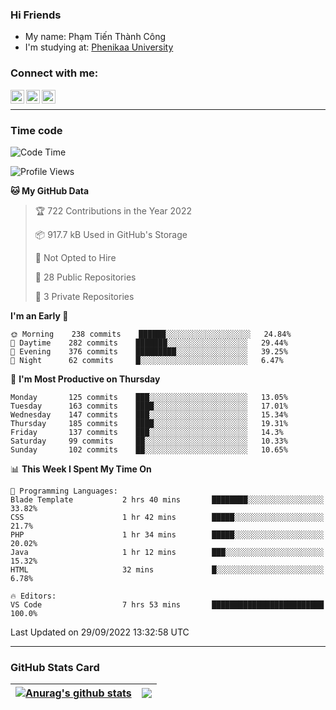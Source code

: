 ### Hi Friends

- My name: Phạm Tiến Thành Công
- I'm studying at: [Phenikaa University]


### Connect with me:
[<img align="left" alt="PhamTienThanhCong | Facebook" width="22px" src="https://upload.wikimedia.org/wikipedia/commons/thumb/1/16/Facebook-icon-1.png/640px-Facebook-icon-1.png" />][facebook]
[<img align="left" alt="PhamTienThanhCong | Zalo" width="22px" src="https://www.anphatpc.com.vn/template/anphat_2020v2/images/icon-zalo.jpg" />][zalo]
[<img align="left" alt="PhamTienThanhCong | LinkedIn" width="22px" src="https://cdn3.iconfinder.com/data/icons/inficons/512/linkedin.png" />][linkedin]

<br />

---

### Time code

<!--START_SECTION:waka-->
![Code Time](http://img.shields.io/badge/Code%20Time-574%20hrs%2034%20mins-blue)

![Profile Views](http://img.shields.io/badge/Profile%20Views-23-blue)

**🐱 My GitHub Data** 

> 🏆 722 Contributions in the Year 2022
 > 
> 📦 917.7 kB Used in GitHub's Storage 
 > 
> 🚫 Not Opted to Hire
 > 
> 📜 28 Public Repositories 
 > 
> 🔑 3 Private Repositories  
 > 
**I'm an Early 🐤** 

```text
🌞 Morning    238 commits    ██████░░░░░░░░░░░░░░░░░░░   24.84% 
🌆 Daytime    282 commits    ███████░░░░░░░░░░░░░░░░░░   29.44% 
🌃 Evening    376 commits    █████████░░░░░░░░░░░░░░░░   39.25% 
🌙 Night      62 commits     █░░░░░░░░░░░░░░░░░░░░░░░░   6.47%

```
📅 **I'm Most Productive on Thursday** 

```text
Monday       125 commits    ███░░░░░░░░░░░░░░░░░░░░░░   13.05% 
Tuesday      163 commits    ████░░░░░░░░░░░░░░░░░░░░░   17.01% 
Wednesday    147 commits    ███░░░░░░░░░░░░░░░░░░░░░░   15.34% 
Thursday     185 commits    ████░░░░░░░░░░░░░░░░░░░░░   19.31% 
Friday       137 commits    ███░░░░░░░░░░░░░░░░░░░░░░   14.3% 
Saturday     99 commits     ██░░░░░░░░░░░░░░░░░░░░░░░   10.33% 
Sunday       102 commits    ██░░░░░░░░░░░░░░░░░░░░░░░   10.65%

```


📊 **This Week I Spent My Time On** 

```text
💬 Programming Languages: 
Blade Template           2 hrs 40 mins       ████████░░░░░░░░░░░░░░░░░   33.82% 
CSS                      1 hr 42 mins        █████░░░░░░░░░░░░░░░░░░░░   21.7% 
PHP                      1 hr 34 mins        █████░░░░░░░░░░░░░░░░░░░░   20.02% 
Java                     1 hr 12 mins        ███░░░░░░░░░░░░░░░░░░░░░░   15.32% 
HTML                     32 mins             █░░░░░░░░░░░░░░░░░░░░░░░░   6.78%

🔥 Editors: 
VS Code                  7 hrs 53 mins       █████████████████████████   100.0%

```


 Last Updated on 29/09/2022 13:32:58 UTC
<!--END_SECTION:waka-->

---

### GitHub Stats Card

| <a href="https://github.com/phamtienthanhcong"><img align="center" src="https://github-readme-stats.vercel.app/api?username=PhamTienThanhCong&show_icons=true&include_all_commits=true&theme=buefy&hide_border=true&theme=ocean_dark" alt="Anurag's github stats" /></a> | <a href="https://github.com/phamtienthanhcong"><img align="center" src="https://github-readme-stats.vercel.app/api/top-langs/?username=PhamTienThanhCong&layout=compact&theme=buefy&hide_border=true&theme=ocean_dark" /></a> |
| ------------- | ------------- |

[Phenikaa University]: https://phenikaa-uni.edu.vn/vi
[facebook]: https://www.facebook.com/phamtienthanhcong
[linkedin]: https://linkedin.com/in/phamtienthanhcong
[zalo]: https://zalo.me/0396396332
[tiktok]: https://www.tiktok.com/@phamtienthanhcong
[web]: https://github.com/PhamTienThanhCong/web_dev
[min project]: https://github.com/PhamTienThanhCong/Project-Of-Web
[c and cpp]: https://github.com/PhamTienThanhCong/Code_C_and_Cpro
[python]: https://github.com/PhamTienThanhCong/Python_beginer
